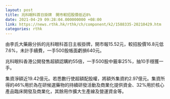 ```yaml
---
layout: post
title: 兆科眼科首日掛牌　開市較招股價低近8%
date: 2021-04-29 09:28:04.000000000 +08:00
link: https://news.rthk.hk/rthk/ch/component/k2/1588335-20210429.htm
categories: rthk
---
```


由李氏大藥廠分拆的兆科眼科首日主板掛牌，開市報15.52元，較招股價16.8元低7.6%，未計手續費，一手500股帳面虧損640元。

兆科眼科香港公開發售超額認購約55倍，一手500股中籤率25%，抽10手穩獲一手。

集資淨額近19.42億元。若悉數行使超額配股權，將額外集資約2.97億元。集資所得的46%用於為在研候選藥物的持續研發活動及商業化提供資金、32%用於核心產品臨床開發及商業化，其餘用作擴大生產線及營運資金等。
